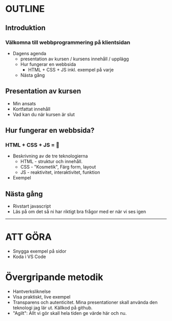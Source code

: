 # OUTLINE

## Introduktion

### Välkomna till webbprogrammering på klientsidan

- Dagens agenda
  - presentation av kursen / kursens innehåll / upplägg
  - Hur fungerar en webbsida
    - HTML + CSS + JS inkl. exempel på varje
  - Nästa gång

## Presentation av kursen

- Min ansats
- Kortfattat innehåll
- Vad kan du när kursen är slut

## Hur fungerar en webbsida?

### HTML + CSS + JS = 🎉

- Beskrivning av de tre teknologierna
  - HTML - struktur och innehåll.
  - CSS - "Kosmetik", Färg form, layout
  - JS - reaktivitet, interaktivitet, funktion
- Exempel

## Nästa gång

- Rivstart javascript
- Läs på om det så ni har riktigt bra frågor med er när vi ses igen

---

# ATT GÖRA

- Snygga exempel på sidor
- Koda i VS Code

# Övergripande metodik

- Hantverksliknelse
- Visa praktiskt, live exempel
- Transparens och autenticitet. Mina presentationer skall använda den teknologi jag lär ut. Källkod på github.
- "Agilt": Allt vi gör skall hela tiden ge värde här och nu.
